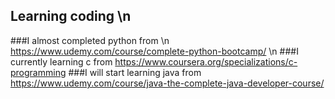﻿## Learning coding \n
 ###I almost completed python from \n
    https://www.udemy.com/course/complete-python-bootcamp/ \n
 ###I currently learning c from
    https://www.coursera.org/specializations/c-programming
 ###I will start learning java from
    https://www.udemy.com/course/java-the-complete-java-developer-course/
    
